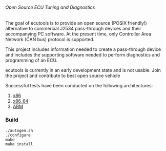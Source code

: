 ###### Open Source ECU Tuning and Diagnostics

The goal of ecutools is to provide an open source (POSIX friendly!) alternative to commercial J2534 pass-through devices and their accompanying PC software. At
the present time, only Controller Area Network (CAN bus) protocol is supported.

This project includes information needed to create a pass-through device and includes the supporting software needed to perform
diagnostics and programming of an ECU.

ecutools is currently in an early development state and is not usable. Join the project and contribute to best open source vehicle 

Successful tests have been conducted on the following architectures:

1. [x86](http://en.wikipedia.org/wiki/X86)
2. [x86_64](http://en.wikipedia.org/wiki/X86-64)
3. [ARM](http://en.wikipedia.org/wiki/ARM_architecture)

### Build

	./autogen.sh
	./configure
	make
	make install

